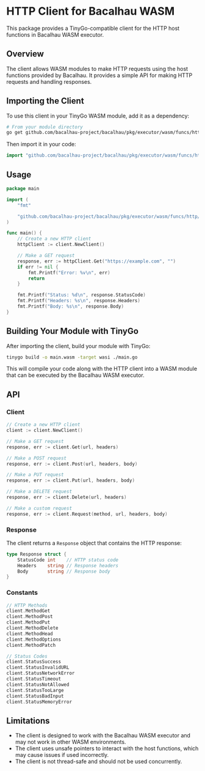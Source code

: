 # HTTP Client for Bacalhau WASM

This package provides a TinyGo-compatible client for the HTTP host functions in Bacalhau WASM executor.

## Overview

The client allows WASM modules to make HTTP requests using the host functions provided by Bacalhau. It provides a simple API for making HTTP requests and handling responses.

## Importing the Client

To use this client in your TinyGo WASM module, add it as a dependency:

```bash
# From your module directory
go get github.com/bacalhau-project/bacalhau/pkg/executor/wasm/funcs/http/client
```

Then import it in your code:

```go
import "github.com/bacalhau-project/bacalhau/pkg/executor/wasm/funcs/http/client"
```

## Usage

```go
package main

import (
	"fmt"

	"github.com/bacalhau-project/bacalhau/pkg/executor/wasm/funcs/http/client"
)

func main() {
	// Create a new HTTP client
	httpClient := client.NewClient()

	// Make a GET request
	response, err := httpClient.Get("https://example.com", "")
	if err != nil {
		fmt.Printf("Error: %v\n", err)
		return
	}

	fmt.Printf("Status: %d\n", response.StatusCode)
	fmt.Printf("Headers: %s\n", response.Headers)
	fmt.Printf("Body: %s\n", response.Body)
}
```

## Building Your Module with TinyGo

After importing the client, build your module with TinyGo:

```bash
tinygo build -o main.wasm -target wasi ./main.go
```

This will compile your code along with the HTTP client into a WASM module that can be executed by the Bacalhau WASM executor.

## API

### Client

```go
// Create a new HTTP client
client := client.NewClient()

// Make a GET request
response, err := client.Get(url, headers)

// Make a POST request
response, err := client.Post(url, headers, body)

// Make a PUT request
response, err := client.Put(url, headers, body)

// Make a DELETE request
response, err := client.Delete(url, headers)

// Make a custom request
response, err := client.Request(method, url, headers, body)
```

### Response

The client returns a `Response` object that contains the HTTP response:

```go
type Response struct {
	StatusCode int    // HTTP status code
	Headers    string // Response headers
	Body       string // Response body
}
```

### Constants

```go
// HTTP Methods
client.MethodGet
client.MethodPost
client.MethodPut
client.MethodDelete
client.MethodHead
client.MethodOptions
client.MethodPatch

// Status Codes
client.StatusSuccess
client.StatusInvalidURL
client.StatusNetworkError
client.StatusTimeout
client.StatusNotAllowed
client.StatusTooLarge
client.StatusBadInput
client.StatusMemoryError
```

## Limitations

- The client is designed to work with the Bacalhau WASM executor and may not work in other WASM environments.
- The client uses unsafe pointers to interact with the host functions, which may cause issues if used incorrectly.
- The client is not thread-safe and should not be used concurrently.
